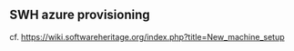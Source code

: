 SWH azure provisioning
-------------------------

cf. https://wiki.softwareheritage.org/index.php?title=New_machine_setup
